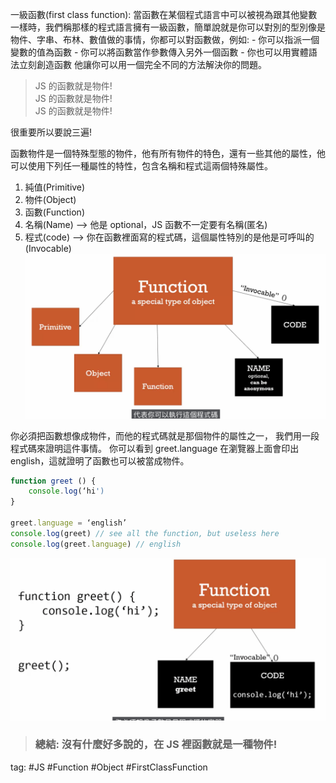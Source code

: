 一級函數(first class function): 
當函數在某個程式語言中可以被視為跟其他變數一樣時，我們稱那樣的程式語言擁有一級函數，簡單說就是你可以對別的型別像是物件、字串、布林、數值做的事情，你都可以對函數做，例如:
	- 你可以指派一個變數的值為函數
	- 你可以將函數當作參數傳入另外一個函數
	- 你也可以用實體語法立刻創造函數
他讓你可以用一個完全不同的方法解決你的問題。

> JS 的函數就是物件!    
> JS 的函數就是物件!    
> JS 的函數就是物件!    

很重要所以要說三遍!

函數物件是一個特殊型態的物件，他有所有物件的特色，還有一些其他的屬性，他可以使用下列任一種屬性的特性，包含名稱和程式這兩個特殊屬性。
1.  純值(Primitive)
2.  物件(Object)
3.  函數(Function)
4.  名稱(Name) —> 他是 optional，JS 函數不一定要有名稱(匿名)
5.  程式(code) —> 你在函數裡面寫的程式碼，這個屬性特別的是他是可呼叫的(Invocable)    
![](./photo/Pasted%20image%2020221031223312.png)

你必須把函數想像成物件，而他的程式碼就是那個物件的屬性之一， 我們用一段程式碼來證明這件事情。
你可以看到 greet.language 在瀏覽器上面會印出 english，這就證明了函數也可以被當成物件。
```js
function greet () {
	console.log(‘hi')
}

greet.language = ‘english’
console.log(greet) // see all the function, but useless here
console.log(greet.language) // english
```
![](./photo/Pasted%20image%2020221031223844.png)

> ### 總結: 沒有什麼好多說的，在 JS 裡函數就是一種物件!

tag: #JS #Function #Object #FirstClassFunction

